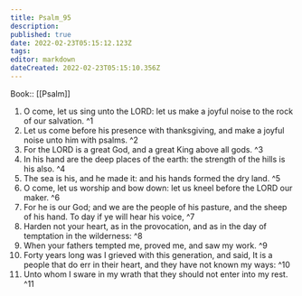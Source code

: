 ```yaml
---
title: Psalm_95
description: 
published: true
date: 2022-02-23T05:15:12.123Z
tags: 
editor: markdown
dateCreated: 2022-02-23T05:15:10.356Z
---
```


 Book:: [[Psalm]]
 1. O come, let us sing unto the LORD: let us make a joyful noise to the rock of our salvation. ^1
 2. Let us come before his presence with thanksgiving, and make a joyful noise unto him with psalms. ^2
 3. For the LORD is a great God, and a great King above all gods. ^3
 4. In his hand are the deep places of the earth: the strength of the hills is his also. ^4
 5. The sea is his, and he made it: and his hands formed the dry land. ^5
 6. O come, let us worship and bow down: let us kneel before the LORD our maker. ^6
 7. For he is our God; and we are the people of his pasture, and the sheep of his hand. To day if ye will hear his voice, ^7
 8. Harden not your heart, as in the provocation, and as in the day of temptation in the wilderness: ^8
 9. When your fathers tempted me, proved me, and saw my work. ^9
 10. Forty years long was I grieved with this generation, and said, It is a people that do err in their heart, and they have not known my ways: ^10
 11. Unto whom I sware in my wrath that they should not enter into my rest. ^11
